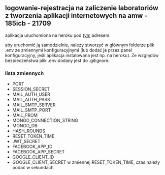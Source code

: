 ## logowanie-rejestracja na zaliczenie laboratoriów z tworzenia aplikacji internetowych na amw - 185icb - 21709

aplikacja uruchomiona na heroku pod [tym](https://lab1-185icb-21709-ai.herokuapp.com/) adresem 

aby uruchomić ją samodzielnie, należy stworzyć w głównym folderze plik .env ze zmiennymi konfiguracyjnymi (lub dodać je przez panel konfiguracyjny, jeśli aplikacja instalowana jest np. na heroku). Ze względów bezpieczeństwa plik .env dodany jest do .gitignore.  
### lista zmiennych
- PORT
- SESSION_SECRET
- MAIL_AUTH_USER
- MAIL_AUTH_PASS
- MAIL_SMTP_SERVER
- MAIL_SMTP_PORT
- MAIL_FROM
- MONGO_CONNECTION_STRING
- MONGO_DB
- HASH_ROUNDS
- RESET_TOKEN_TIME
- JWT_SECRET
- FACEBOOK_APP_ID
- FACEBOOK_APP_SECRET
- GOOGLE_CLIENT_ID
- GOOGLE_CLIENT_SECRET
w zmiennej RESET_TOKEN_TIME, czas należy podać w sekundach